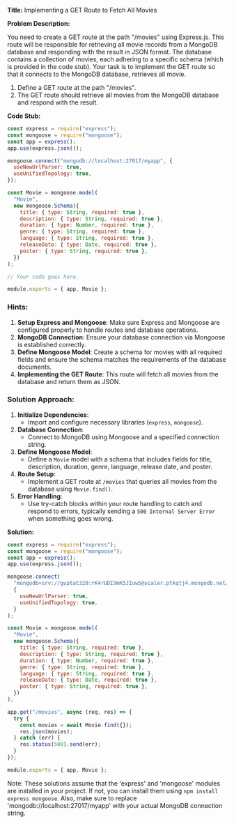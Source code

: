 **Title:** Implementing a GET Route to Fetch All Movies

**Problem Description:**

You need to create a GET route at the path "/movies" using Express.js.
This route will be responsible for retrieving all movie records from a MongoDB database and responding with the result in JSON format.
The database contains a collection of movies, each adhering to a specific schema (which is provided in the code stub).
Your task is to implement the GET route so that it connects to the MongoDB database, retrieves all movie.

1. Define a GET route at the path "/movies".
2. The GET route should retrieve all movies from the MongoDB database and respond with the result.

**Code Stub:**

```javascript
const express = require("express");
const mongoose = require("mongoose");
const app = express();
app.use(express.json());

mongoose.connect("mongodb://localhost:27017/myapp", {
  useNewUrlParser: true,
  useUnifiedTopology: true,
});

const Movie = mongoose.model(
  "Movie",
  new mongoose.Schema({
    title: { type: String, required: true },
    description: { type: String, required: true },
    duration: { type: Number, required: true },
    genre: { type: String, required: true },
    language: { type: String, required: true },
    releaseDate: { type: Date, required: true },
    poster: { type: String, required: true },
  })
);

// Your code goes here.

module.exports = { app, Movie };
```

### Hints:

1. **Setup Express and Mongoose**: Make sure Express and Mongoose are configured properly to handle routes and database operations.
2. **MongoDB Connection**: Ensure your database connection via Mongoose is established correctly.
3. **Define Mongoose Model**: Create a schema for movies with all required fields and ensure the schema matches the requirements of the database documents.
4. **Implementing the GET Route**: This route will fetch all movies from the database and return them as JSON.

### Solution Approach:

1. **Initialize Dependencies**:
   - Import and configure necessary libraries (`express`, `mongoose`).
2. **Database Connection**:
   - Connect to MongoDB using Mongoose and a specified connection string.
3. **Define Mongoose Model**:
   - Define a `Movie` model with a schema that includes fields for title, description, duration, genre, language, release date, and poster.
4. **Route Setup**:
   - Implement a GET route at `/movies` that queries all movies from the database using `Movie.find()`.
5. **Error Handling**:
   - Use try-catch blocks within your route handling to catch and respond to errors, typically sending a `500 Internal Server Error` when something goes wrong.

**Solution:**

```javascript
const express = require("express");
const mongoose = require("mongoose");
const app = express();
app.use(express.json());

mongoose.connect(
  "mongodb+srv://guptat320:rK4rUDI9mK5JIuw5@scaler.ptkqtj4.mongodb.net/scaler?retryWrites=true&w=majority&appName=scaler",
  {
    useNewUrlParser: true,
    useUnifiedTopology: true,
  }
);

const Movie = mongoose.model(
  "Movie",
  new mongoose.Schema({
    title: { type: String, required: true },
    description: { type: String, required: true },
    duration: { type: Number, required: true },
    genre: { type: String, required: true },
    language: { type: String, required: true },
    releaseDate: { type: Date, required: true },
    poster: { type: String, required: true },
  })
);

app.get("/movies", async (req, res) => {
  try {
    const movies = await Movie.find({});
    res.json(movies);
  } catch (err) {
    res.status(500).send(err);
  }
});

module.exports = { app, Movie };
```

Note: These solutions assume that the 'express' and 'mongoose' modules are installed in your project. If not, you can install them using `npm install express mongoose`. Also, make sure to replace 'mongodb://localhost:27017/myapp' with your actual MongoDB connection string.
